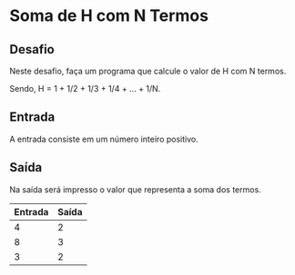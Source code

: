 # Soma de H com N Termos

## Desafio
Neste desafio, faça um programa que calcule o valor de H com N termos.

Sendo, H = 1 + 1/2 + 1/3 + 1/4 + ... + 1/N.

## Entrada
A entrada consiste em um número inteiro positivo.

## Saída
Na saída será impresso o valor que representa a soma dos termos.

| Entrada | Saída |   
|---------|-------| 
| 4       | 2     |
| 8       | 3     |
| 3       | 2     |